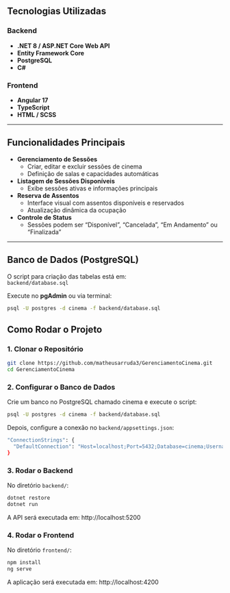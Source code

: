 ##  Tecnologias Utilizadas

###  Backend
- **.NET 8 / ASP.NET Core Web API**
- **Entity Framework Core**
- **PostgreSQL**
- **C#**

###  Frontend
- **Angular 17**
- **TypeScript**
- **HTML / SCSS**

---

##  Funcionalidades Principais

- **Gerenciamento de Sessões**
  - Criar, editar e excluir sessões de cinema
  - Definição de salas e capacidades automáticas
- **Listagem de Sessões Disponíveis**
  - Exibe sessões ativas e informações principais
- **Reserva de Assentos**
  - Interface visual com assentos disponíveis e reservados
  - Atualização dinâmica da ocupação
- **Controle de Status**
  - Sessões podem ser “Disponível”, “Cancelada”, “Em Andamento” ou “Finalizada”

---

##  Banco de Dados (PostgreSQL)

O script para criação das tabelas está em:  
`backend/database.sql`

Execute no **pgAdmin** ou via terminal:

```bash
psql -U postgres -d cinema -f backend/database.sql
```
## Como Rodar o Projeto
### 1. Clonar o Repositório
```bash
git clone https://github.com/matheusarruda3/GerenciamentoCinema.git
cd GerenciamentoCinema
```
### 2. Configurar o Banco de Dados
Crie um banco no PostgreSQL chamado cinema e execute o script:
```bash
psql -U postgres -d cinema -f backend/database.sql
```
Depois, configure a conexão no `backend/appsettings.json`:
```bash
"ConnectionStrings": {
  "DefaultConnection": "Host=localhost;Port=5432;Database=cinema;Username=postgres;Password=sua_senha"
}
```
### 3. Rodar o Backend
No diretório `backend/`:
```bash
dotnet restore
dotnet run
```
A API será executada em:
http://localhost:5200 
### 4. Rodar o Frontend
No diretório `frontend/`:
```bash
npm install
ng serve
```
A aplicação será executada em:
http://localhost:4200 












